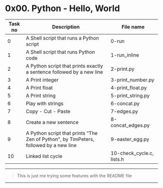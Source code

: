 # 0x00. Python - Hello, World

| Task no | Description                                                                           | File name                 |
| ------- | ------------------------------------------------------------------------------------- | ------------------------- |
| 0       | A Shell script that runs a Python script                                              | 0-run                     |
| 1       | A Shell script that runs Python code                                                  | 1-run_inline              |
| 2       | A Python script that prints exactly a sentence followed by a new line                 | 2-print.py                |
| 3       | A Print integer                                                                       | 3-print_number.py         |
| 4       | A Print float                                                                         | 4-print_float.py          |
| 5       | A Print string                                                                        | 5-print_string.py         |
| 6       | Play with strings                                                                     | 6-concat.py               |
| 7       | Copy - Cut - Paste                                                                    | 7-edges.py                |
| 8       | Create a new sentence                                                                 | 8-concat_edges.py         |
| 9       | A Python script that prints “The Zen of Python”, by TimPeters, followed by a new line | 9-easter_egg.py           |
| 10      | Linked list cycle                                                                     | 10-check_cycle.c, lists.h |

---

> This is just me trying some features with the README file

---
